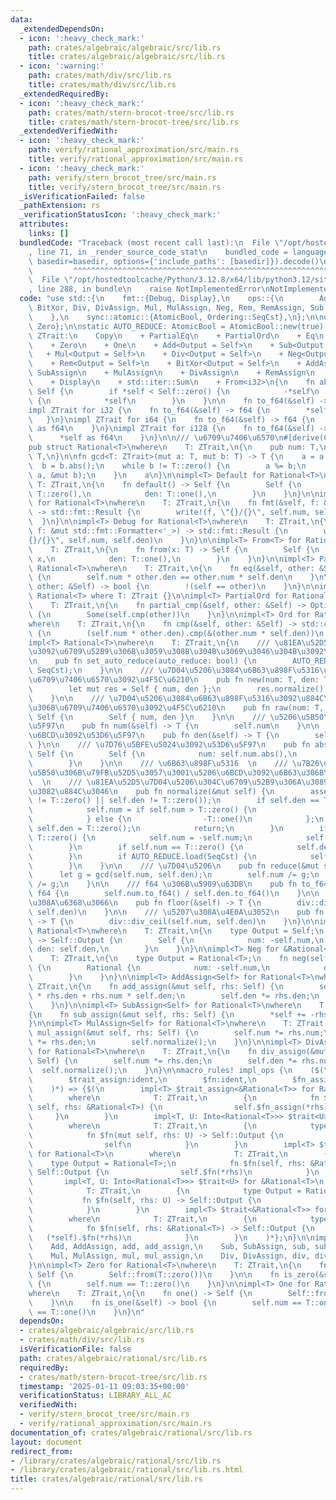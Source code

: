 ```yaml
---
data:
  _extendedDependsOn:
  - icon: ':heavy_check_mark:'
    path: crates/algebraic/algebraic/src/lib.rs
    title: crates/algebraic/algebraic/src/lib.rs
  - icon: ':warning:'
    path: crates/math/div/src/lib.rs
    title: crates/math/div/src/lib.rs
  _extendedRequiredBy:
  - icon: ':heavy_check_mark:'
    path: crates/math/stern-brocot-tree/src/lib.rs
    title: crates/math/stern-brocot-tree/src/lib.rs
  _extendedVerifiedWith:
  - icon: ':heavy_check_mark:'
    path: verify/rational_approximation/src/main.rs
    title: verify/rational_approximation/src/main.rs
  - icon: ':heavy_check_mark:'
    path: verify/stern_brocot_tree/src/main.rs
    title: verify/stern_brocot_tree/src/main.rs
  _isVerificationFailed: false
  _pathExtension: rs
  _verificationStatusIcon: ':heavy_check_mark:'
  attributes:
    links: []
  bundledCode: "Traceback (most recent call last):\n  File \"/opt/hostedtoolcache/Python/3.12.8/x64/lib/python3.12/site-packages/onlinejudge_verify/documentation/build.py\"\
    , line 71, in _render_source_code_stat\n    bundled_code = language.bundle(stat.path,\
    \ basedir=basedir, options={'include_paths': [basedir]}).decode()\n          \
    \         ^^^^^^^^^^^^^^^^^^^^^^^^^^^^^^^^^^^^^^^^^^^^^^^^^^^^^^^^^^^^^^^^^^^^^^^^^^^^^^^^^\n\
    \  File \"/opt/hostedtoolcache/Python/3.12.8/x64/lib/python3.12/site-packages/onlinejudge_verify/languages/rust.py\"\
    , line 288, in bundle\n    raise NotImplementedError\nNotImplementedError\n"
  code: "use std::{\n    fmt::{Debug, Display},\n    ops::{\n        Add, AddAssign,\
    \ BitXor, Div, DivAssign, Mul, MulAssign, Neg, Rem, RemAssign, Sub, SubAssign,\n\
    \    },\n    sync::atomic::{AtomicBool, Ordering::SeqCst},\n};\n\nuse algebraic::{One,\
    \ Zero};\n\nstatic AUTO_REDUCE: AtomicBool = AtomicBool::new(true);\n\npub trait\
    \ ZTrait:\n    Copy\n    + PartialEq\n    + PartialOrd\n    + Eq\n    + Ord\n\
    \    + Zero\n    + One\n    + Add<Output = Self>\n    + Sub<Output = Self>\n \
    \   + Mul<Output = Self>\n    + Div<Output = Self>\n    + Neg<Output = Self>\n\
    \    + Rem<Output = Self>\n    + BitXor<Output = Self>\n    + AddAssign\n    +\
    \ SubAssign\n    + MulAssign\n    + DivAssign\n    + RemAssign\n    + Debug\n\
    \    + Display\n    + std::iter::Sum\n    + From<i32>\n{\n    fn abs(&self) ->\
    \ Self {\n        if *self < Self::zero() {\n            -*self\n        } else\
    \ {\n            *self\n        }\n    }\n\n    fn to_f64(&self) -> f64;\n}\n\n\
    impl ZTrait for i32 {\n    fn to_f64(&self) -> f64 {\n        *self as f64\n \
    \   }\n}\nimpl ZTrait for i64 {\n    fn to_f64(&self) -> f64 {\n        *self\
    \ as f64\n    }\n}\nimpl ZTrait for i128 {\n    fn to_f64(&self) -> f64 {\n  \
    \      *self as f64\n    }\n}\n\n/// \u6709\u7406\u6570\n#[derive(Clone, Copy)]\n\
    pub struct Rational<T>\nwhere\n    T: ZTrait,\n{\n    pub num: T,\n    pub den:\
    \ T,\n}\n\nfn gcd<T: ZTrait>(mut a: T, mut b: T) -> T {\n    a = a.abs();\n  \
    \  b = b.abs();\n    while b != T::zero() {\n        a %= b;\n        std::mem::swap(&mut\
    \ a, &mut b);\n    }\n    a\n}\n\nimpl<T> Default for Rational<T>\nwhere\n   \
    \ T: ZTrait,\n{\n    fn default() -> Self {\n        Self {\n            num:\
    \ T::zero(),\n            den: T::one(),\n        }\n    }\n}\n\nimpl<T> Display\
    \ for Rational<T>\nwhere\n    T: ZTrait,\n{\n    fn fmt(&self, f: &mut std::fmt::Formatter<'_>)\
    \ -> std::fmt::Result {\n        write!(f, \"{}/{}\", self.num, self.den)\n  \
    \  }\n}\n\nimpl<T> Debug for Rational<T>\nwhere\n    T: ZTrait,\n{\n    fn fmt(&self,\
    \ f: &mut std::fmt::Formatter<'_>) -> std::fmt::Result {\n        write!(f, \"\
    {}/{}\", self.num, self.den)\n    }\n}\n\nimpl<T> From<T> for Rational<T>\nwhere\n\
    \    T: ZTrait,\n{\n    fn from(x: T) -> Self {\n        Self {\n            num:\
    \ x,\n            den: T::one(),\n        }\n    }\n}\n\nimpl<T> PartialEq for\
    \ Rational<T>\nwhere\n    T: ZTrait,\n{\n    fn eq(&self, other: &Self) -> bool\
    \ {\n        self.num * other.den == other.num * self.den\n    }\n\n    fn ne(&self,\
    \ other: &Self) -> bool {\n        !(self == other)\n    }\n}\n\nimpl<T> Eq for\
    \ Rational<T> where T: ZTrait {}\n\nimpl<T> PartialOrd for Rational<T>\nwhere\n\
    \    T: ZTrait,\n{\n    fn partial_cmp(&self, other: &Self) -> Option<std::cmp::Ordering>\
    \ {\n        Some(self.cmp(other))\n    }\n}\n\nimpl<T> Ord for Rational<T>\n\
    where\n    T: ZTrait,\n{\n    fn cmp(&self, other: &Self) -> std::cmp::Ordering\
    \ {\n        (self.num * other.den).cmp(&(other.num * self.den))\n    }\n}\n\n\
    impl<T> Rational<T>\nwhere\n    T: ZTrait,\n{\n    /// \u81EA\u52D5\u7D04\u5206\
    \u3092\u6709\u52B9\u306B\u3059\u308B\u304B\u3069\u3046\u304B\u3092\u8A2D\u5B9A\
    \n    pub fn set_auto_reduce(auto_reduce: bool) {\n        AUTO_REDUCE.store(auto_reduce,\
    \ SeqCst);\n    }\n\n    /// \u7D04\u5206\u3084\u6B63\u898F\u5316\u3092\u884C\u3044\
    \u6709\u7406\u6570\u3092\u4F5C\u6210\n    pub fn new(num: T, den: T) -> Self {\n\
    \        let mut res = Self { num, den };\n        res.normalize();\n        res\n\
    \    }\n\n    /// \u7D04\u5206\u3084\u6B63\u898F\u5316\u3092\u884C\u308F\u305A\
    \u306B\u6709\u7406\u6570\u3092\u4F5C\u6210\n    pub fn raw(num: T, den: T) ->\
    \ Self {\n        Self { num, den }\n    }\n\n    /// \u5206\u5B50\u3092\u53D6\
    \u5F97\n    pub fn num(&self) -> T {\n        self.num\n    }\n\n    /// \u5206\
    \u6BCD\u3092\u53D6\u5F97\n    pub fn den(&self) -> T {\n        self.den\n   \
    \ }\n\n    /// \u7D76\u5BFE\u5024\u3092\u53D6\u5F97\n    pub fn abs(&self) ->\
    \ Self {\n        Self {\n            num: self.num.abs(),\n            den: self.den,\n\
    \        }\n    }\n\n    /// \u6B63\u898F\u5316  \n    /// \u7B26\u53F7\u3092\u5206\
    \u5B50\u306B\u79FB\u52D5\u3057\u3001\u5206\u6BCD\u3092\u6B63\u306B\u3059\u308B\
    \  \n    /// \u81EA\u52D5\u7D04\u5206\u304C\u6709\u52B9\u306A\u3089\u7D04\u5206\
    \u3082\u884C\u3046\n    pub fn normalize(&mut self) {\n        assert!(self.num\
    \ != T::zero() || self.den != T::zero());\n        if self.den == T::zero() {\n\
    \            self.num = if self.num > T::zero() {\n                T::one()\n\
    \            } else {\n                -T::one()\n            };\n           \
    \ self.den = T::zero();\n            return;\n        }\n        if self.den <\
    \ T::zero() {\n            self.num = -self.num;\n            self.den = -self.den;\n\
    \        }\n        if self.num == T::zero() {\n            self.den = T::one();\n\
    \        }\n        if AUTO_REDUCE.load(SeqCst) {\n            self.reduce();\n\
    \        }\n    }\n\n    /// \u7D04\u5206\n    pub fn reduce(&mut self) {\n  \
    \      let g = gcd(self.num, self.den);\n        self.num /= g;\n        self.den\
    \ /= g;\n    }\n\n    /// f64 \u306B\u5909\u63DB\n    pub fn to_f64(&self) ->\
    \ f64 {\n        self.num.to_f64() / self.den.to_f64()\n    }\n\n    /// \u5207\
    \u308A\u6368\u3066\n    pub fn floor(&self) -> T {\n        div::div_floor(self.num,\
    \ self.den)\n    }\n\n    /// \u5207\u308A\u4E0A\u3052\n    pub fn ceil(&self)\
    \ -> T {\n        div::div_ceil(self.num, self.den)\n    }\n}\n\nimpl<T> Neg for\
    \ Rational<T>\nwhere\n    T: ZTrait,\n{\n    type Output = Self;\n    fn neg(self)\
    \ -> Self::Output {\n        Self {\n            num: -self.num,\n           \
    \ den: self.den,\n        }\n    }\n}\n\nimpl<T> Neg for &Rational<T>\nwhere\n\
    \    T: ZTrait,\n{\n    type Output = Rational<T>;\n    fn neg(self) -> Self::Output\
    \ {\n        Rational {\n            num: -self.num,\n            den: self.den,\n\
    \        }\n    }\n}\n\nimpl<T> AddAssign<Self> for Rational<T>\nwhere\n    T:\
    \ ZTrait,\n{\n    fn add_assign(&mut self, rhs: Self) {\n        self.num = self.num\
    \ * rhs.den + rhs.num * self.den;\n        self.den *= rhs.den;\n        self.normalize();\n\
    \    }\n}\n\nimpl<T> SubAssign<Self> for Rational<T>\nwhere\n    T: ZTrait,\n\
    {\n    fn sub_assign(&mut self, rhs: Self) {\n        *self += -rhs;\n    }\n\
    }\n\nimpl<T> MulAssign<Self> for Rational<T>\nwhere\n    T: ZTrait,\n{\n    fn\
    \ mul_assign(&mut self, rhs: Self) {\n        self.num *= rhs.num;\n        self.den\
    \ *= rhs.den;\n        self.normalize();\n    }\n}\n\nimpl<T> DivAssign<Self>\
    \ for Rational<T>\nwhere\n    T: ZTrait,\n{\n    fn div_assign(&mut self, rhs:\
    \ Self) {\n        self.num *= rhs.den;\n        self.den *= rhs.num;\n      \
    \  self.normalize();\n    }\n}\n\nmacro_rules! impl_ops {\n    ($(\n        $trait:ident,\n\
    \        $trait_assign:ident,\n        $fn:ident,\n        $fn_assign:ident,\n\
    \    )*) => {$(\n        impl<T> $trait_assign<&Rational<T>> for Rational<T>\n\
    \        where\n            T: ZTrait,\n        {\n            fn $fn_assign(&mut\
    \ self, rhs: &Rational<T>) {\n                self.$fn_assign(*rhs);\n       \
    \     }\n        }\n        impl<T, U: Into<Rational<T>>> $trait<U> for Rational<T>\n\
    \        where\n            T: ZTrait,\n        {\n            type Output = Rational<T>;\n\
    \            fn $fn(mut self, rhs: U) -> Self::Output {\n                self.$fn_assign(rhs.into());\n\
    \                self\n            }\n        }\n        impl<T> $trait<&Rational<T>>\
    \ for Rational<T>\n        where\n            T: ZTrait,\n        {\n        \
    \    type Output = Rational<T>;\n            fn $fn(self, rhs: &Rational<T>) ->\
    \ Self::Output {\n                self.$fn(*rhs)\n            }\n        }\n \
    \       impl<T, U: Into<Rational<T>>> $trait<U> for &Rational<T>\n        where\n\
    \            T: ZTrait,\n        {\n            type Output = Rational<T>;\n \
    \           fn $fn(self, rhs: U) -> Self::Output {\n                (*self).$fn(rhs.into())\n\
    \            }\n        }\n        impl<T> $trait<&Rational<T>> for &Rational<T>\n\
    \        where\n            T: ZTrait,\n        {\n            type Output = Rational<T>;\n\
    \            fn $fn(self, rhs: &Rational<T>) -> Self::Output {\n             \
    \   (*self).$fn(*rhs)\n            }\n        }\n    )*};\n}\n\nimpl_ops! {\n\
    \    Add, AddAssign, add, add_assign,\n    Sub, SubAssign, sub, sub_assign,\n\
    \    Mul, MulAssign, mul, mul_assign,\n    Div, DivAssign, div, div_assign,\n\
    }\n\nimpl<T> Zero for Rational<T>\nwhere\n    T: ZTrait,\n{\n    fn zero() ->\
    \ Self {\n        Self::from(T::zero())\n    }\n\n    fn is_zero(&self) -> bool\
    \ {\n        self.num == T::zero()\n    }\n}\n\nimpl<T> One for Rational<T>\n\
    where\n    T: ZTrait,\n{\n    fn one() -> Self {\n        Self::from(T::one())\n\
    \    }\n\n    fn is_one(&self) -> bool {\n        self.num == T::one() && self.den\
    \ == T::one()\n    }\n}\n"
  dependsOn:
  - crates/algebraic/algebraic/src/lib.rs
  - crates/math/div/src/lib.rs
  isVerificationFile: false
  path: crates/algebraic/rational/src/lib.rs
  requiredBy:
  - crates/math/stern-brocot-tree/src/lib.rs
  timestamp: '2025-01-11 09:03:35+00:00'
  verificationStatus: LIBRARY_ALL_AC
  verifiedWith:
  - verify/stern_brocot_tree/src/main.rs
  - verify/rational_approximation/src/main.rs
documentation_of: crates/algebraic/rational/src/lib.rs
layout: document
redirect_from:
- /library/crates/algebraic/rational/src/lib.rs
- /library/crates/algebraic/rational/src/lib.rs.html
title: crates/algebraic/rational/src/lib.rs
---
```

